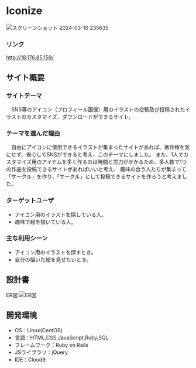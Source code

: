 # Iconize
![スクリーンショット 2024-03-10 235635](https://github.com/RedCatHuu/Iconize/assets/148026462/e8721d7a-4f44-47b4-aebe-52c61037c1a5)​
### リンク
http://18.176.85.159/
## サイト概要
### サイトテーマ
<!--何を『目的』とし、どのような『分類』なのかを簡潔に書く-->
　SNS等のアイコン（プロフィール画像）用のイラストの投稿及び投稿されたイラストのカスタマイズ、ダウンロードができるサイト。
​
### テーマを選んだ理由
<!--なぜこのようなテーマにしたかを説明する-->
　自由にアイコンに使用できるイラストが集まったサイトがあれば、著作権を気にせず、安心してSNSができると考え、このテーマにしました。
また、1人でカスタマイズ用のアイテムを多く作るのは時間と労力がかかるため、多人数で1つの作品を投稿できるサイトがあればいいと考え、
趣味の合う人たちが集まって「サークル」を作り、「サークル」として投稿できるサイトを作ろうと考えました。


### ターゲットユーザ
<!--誰に使ってもらうかを具体的に記載する-->
* アイコン用のイラストを探している人。
* 趣味で絵を描いている人。
​
### 主な利用シーン
<!--どのような時に使うのかの状況を記載すること-->
* アイコン用のイラストを探すとき。
* 自分の描いた絵を見せたいとき。
​
## 設計書
ER図
![ER図](https://github.com/RedCatHuu/Iconize/assets/148026462/8dfd352a-8ad1-4315-acab-4f510a055371)
​
## 開発環境
- OS：Linux(CentOS)
- 言語：HTML,CSS,JavaScript,Ruby,SQL
- フレームワーク：Ruby on Rails
- JSライブラリ：jQuery
- IDE：Cloud9
​
